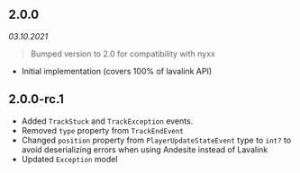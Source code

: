 ## 2.0.0
_03.10.2021_

> Bumped version to 2.0 for compatibility with nyxx

- Initial implementation (covers 100% of lavalink API)

## 2.0.0-rc.1

- Added `TrackStuck` and `TrackException` events.
- Removed `type` property from `TrackEndEvent`
- Changed `position` property from `PlayerUpdateStateEvent` type to `int?` to avoid deserializing errors when using Andesite instead of Lavalink
- Updated `Exception` model
